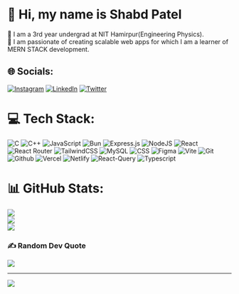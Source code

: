 # 💫 Hi, my name is Shabd Patel
🔭 I am a 3rd year undergrad at NIT Hamirpur(Engineering Physics).<br>👯 I am passionate of creating scalable web apps for which I am a learner of MERN STACK development.


## 🌐 Socials:
[![Instagram](https://img.shields.io/badge/Instagram-%23E4405F.svg?logo=Instagram&logoColor=white)](https://www.instagram.com/shabd_patel_?igsh=dXQ1Nmt5czA4eGdt) [![LinkedIn](https://img.shields.io/badge/LinkedIn-%230077B5.svg?logo=linkedin&logoColor=white)](https://www.linkedin.com/in/shabdpatel8757/) [![Twitter](https://img.shields.io/badge/X-black.svg?logo=X&logoColor=white)](https://x.com/shabdpatel0?t=cVvDLxU_CHnPg60UjsNEkA&s=09)


# 💻 Tech Stack:
![C](https://img.shields.io/badge/c-%2300599C.svg?style=for-the-badge&logo=c&logoColor=white) ![C++](https://img.shields.io/badge/c++-%2300599C.svg?style=for-the-badge&logo=c%2B%2B&logoColor=white) ![JavaScript](https://img.shields.io/badge/javascript-%23323330.svg?style=for-the-badge&logo=javascript&logoColor=%23F7DF1E) ![Bun](https://img.shields.io/badge/Bun-%23000000.svg?style=for-the-badge&logo=bun&logoColor=white) ![Express.js](https://img.shields.io/badge/express.js-%23404d59.svg?style=for-the-badge&logo=express&logoColor=%2361DAFB) ![NodeJS](https://img.shields.io/badge/node.js-6DA55F?style=for-the-badge&logo=node.js&logoColor=white) ![React](https://img.shields.io/badge/react-%2320232a.svg?style=for-the-badge&logo=react&logoColor=%2361DAFB) ![React Router](https://img.shields.io/badge/React_Router-CA4245?style=for-the-badge&logo=react-router&logoColor=white) ![TailwindCSS](https://img.shields.io/badge/tailwindcss-%2338B2AC.svg?style=for-the-badge&logo=tailwind-css&logoColor=white) ![MySQL](https://img.shields.io/badge/mysql-4479A1.svg?style=for-the-badge&logo=mysql&logoColor=white) ![CSS](https://img.shields.io/badge/CSS-%23000000.svg?style=for-the-badge&logo=css&logoColor=white) ![Figma](https://img.shields.io/badge/figma-%23F24E1E.svg?style=for-the-badge&logo=figma&logoColor=white) 
![Vite](https://img.shields.io/badge/vite-%23F24E1E.svg?style=for-the-badge&logo=vite&logoColor=white) ![Git](https://img.shields.io/badge/git-%23F05033.svg?style=for-the-badge&logo=git&logoColor=white) ![Github](https://img.shields.io/badge/Github-%23000000.svg?style=for-the-badge&logo=github&logoColor=white)
![Vercel](https://img.shields.io/badge/vercel-%23F24E1E.svg?style=for-the-badge&logo=vercel&logoColor=white) 
![Netlify](https://img.shields.io/badge/netlify-%23F24E1E.svg?style=for-the-badge&logo=netlify&logoColor=white) 
![React-Query](https://img.shields.io/badge/React_Query-%23F24E1E.svg?style=for-the-badge&logo=react-query&logoColor=white) ![Typescript](https://img.shields.io/badge/typescript-%23404d59.svg?style=for-the-badge&logo=typescript&logoColor=%2361DAFB)

# 📊 GitHub Stats:
![](https://github-readme-stats.vercel.app/api?username=shabdpatel&theme=dark&hide_border=false&include_all_commits=false&count_private=true)<br/>
![](https://github-readme-streak-stats.herokuapp.com/?user=shabdpatel&theme=dark&hide_border=false)<br/>
![](https://github-readme-stats.vercel.app/api/top-langs/?username=shabdpatel&theme=dark&hide_border=false&include_all_commits=false&count_private=true&layout=compact)

### ✍️ Random Dev Quote
![](https://quotes-github-readme.vercel.app/api?type=horizontal&theme=radical)

---
[![](https://visitcount.itsvg.in/api?id=abh1nav9&icon=0&color=0)](https://visitcount.itsvg.in)

